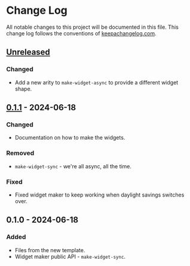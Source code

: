 # Change Log
All notable changes to this project will be documented in this file. This change log follows the conventions of [keepachangelog.com](http://keepachangelog.com/).

## [Unreleased]
### Changed
- Add a new arity to `make-widget-async` to provide a different widget shape.

## [0.1.1] - 2024-06-18
### Changed
- Documentation on how to make the widgets.

### Removed
- `make-widget-sync` - we're all async, all the time.

### Fixed
- Fixed widget maker to keep working when daylight savings switches over.

## 0.1.0 - 2024-06-18
### Added
- Files from the new template.
- Widget maker public API - `make-widget-sync`.

[Unreleased]: https://github.com/app/bookstore/compare/0.1.1...HEAD
[0.1.1]: https://github.com/app/bookstore/compare/0.1.0...0.1.1
